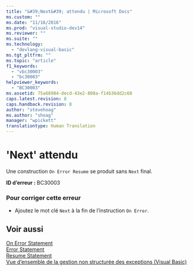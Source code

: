 ```yaml
---
title: "&#39;Next&#39; attendu | Microsoft Docs"
ms.custom: ""
ms.date: "11/16/2016"
ms.prod: "visual-studio-dev14"
ms.reviewer: ""
ms.suite: ""
ms.technology: 
  - "devlang-visual-basic"
ms.tgt_pltfrm: ""
ms.topic: "article"
f1_keywords: 
  - "vbc30003"
  - "bc30003"
helpviewer_keywords: 
  - "BC30003"
ms.assetid: 75a68984-decd-43e2-808a-f14b36dd2c60
caps.latest.revision: 8
caps.handback.revision: 8
author: "stevehoag"
ms.author: "shoag"
manager: "wpickett"
translationtype: Human Translation
---
```

# &#39;Next&#39; attendu
Une construction `On Error Resume` se produit sans `Next` final.  
  
 **ID d’erreur :** BC30003  
  
### Pour corriger cette erreur  
  
-   Ajoutez le mot clé `Next` à la fin de l’instruction `On Error`.  
  
## Voir aussi  
 [On Error Statement](../../visual-basic/language-reference/statements/on-error-statement.md)   
 [Error Statement](../../visual-basic/language-reference/statements/error-statement.md)   
 [Resume Statement](../../visual-basic/language-reference/statements/resume-statement.md)   
 [Vue d’ensemble de la gestion non structurée des exceptions \(Visual Basic\)](http://msdn.microsoft.com/fr-fr/d2d84b66-ff3a-4878-a578-484c0c6d5c3d)